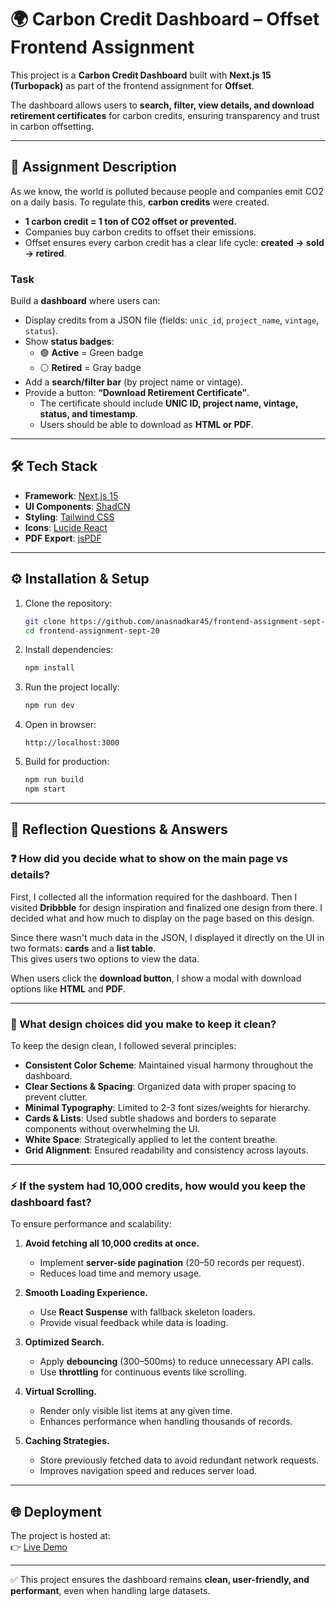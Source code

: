 # 🌍 Carbon Credit Dashboard – Offset Frontend Assignment

This project is a **Carbon Credit Dashboard** built with **Next.js 15 (Turbopack)** as part of the frontend assignment for **Offset**.  

The dashboard allows users to **search, filter, view details, and download retirement certificates** for carbon credits, ensuring transparency and trust in carbon offsetting.

---

## 📖 Assignment Description

As we know, the world is polluted because people and companies emit CO2 on a daily basis. To regulate this, **carbon credits** were created.  

- **1 carbon credit = 1 ton of CO2 offset or prevented.**  
- Companies buy carbon credits to offset their emissions.  
- Offset ensures every carbon credit has a clear life cycle: **created → sold → retired**.  

### Task
Build a **dashboard** where users can:

- Display credits from a JSON file (fields: `unic_id`, `project_name`, `vintage`, `status`).
- Show **status badges**:
  - 🟢 **Active** = Green badge  
  - ⚪ **Retired** = Gray badge  
- Add a **search/filter bar** (by project name or vintage).
- Provide a button: **“Download Retirement Certificate”**.  
  - The certificate should include **UNIC ID, project name, vintage, status, and timestamp**.  
  - Users should be able to download as **HTML or PDF**.  

---

## 🛠️ Tech Stack

- **Framework**: [Next.js 15](https://nextjs.org/)  
- **UI Components**: [ShadCN](https://ui.shadcn.com/)  
- **Styling**: [Tailwind CSS](https://tailwindcss.com/)  
- **Icons**: [Lucide React](https://lucide.dev/)  
- **PDF Export**: [jsPDF](https://github.com/parallax/jsPDF)  

---

## ⚙️ Installation & Setup

1. Clone the repository:
   ```bash
   git clone https://github.com/anasnadkar45/frontend-assignment-sept-20.git
   cd frontend-assignment-sept-20
   ```

2. Install dependencies:
   ```bash
   npm install
   ```

3. Run the project locally:
   ```bash
   npm run dev
   ```

4. Open in browser:
   ```
   http://localhost:3000
   ```

5. Build for production:
   ```bash
   npm run build
   npm start
   ```

---

## 📝 Reflection Questions & Answers

### ❓ How did you decide what to show on the main page vs details?

First, I collected all the information required for the dashboard. Then I visited **Dribbble** for design inspiration and finalized one design from there. I decided what and how much to display on the page based on this design.  

Since there wasn't much data in the JSON, I displayed it directly on the UI in two formats: **cards** and a **list table**.  
This gives users two options to view the data.  

When users click the **download button**, I show a modal with download options like **HTML** and **PDF**.

---

### 🎨 What design choices did you make to keep it clean?

To keep the design clean, I followed several principles:

- **Consistent Color Scheme**: Maintained visual harmony throughout the dashboard.  
- **Clear Sections & Spacing**: Organized data with proper spacing to prevent clutter.  
- **Minimal Typography**: Limited to 2-3 font sizes/weights for hierarchy.  
- **Cards & Lists**: Used subtle shadows and borders to separate components without overwhelming the UI.  
- **White Space**: Strategically applied to let the content breathe.  
- **Grid Alignment**: Ensured readability and consistency across layouts.  

---

### ⚡ If the system had 10,000 credits, how would you keep the dashboard fast?

To ensure performance and scalability:

1. **Avoid fetching all 10,000 credits at once.**  
   - Implement **server-side pagination** (20–50 records per request).  
   - Reduces load time and memory usage.  

2. **Smooth Loading Experience.**  
   - Use **React Suspense** with fallback skeleton loaders.  
   - Provide visual feedback while data is loading.  

3. **Optimized Search.**  
   - Apply **debouncing** (300–500ms) to reduce unnecessary API calls.  
   - Use **throttling** for continuous events like scrolling.  

4. **Virtual Scrolling.**  
   - Render only visible list items at any given time.  
   - Enhances performance when handling thousands of records.  

5. **Caching Strategies.**  
   - Store previously fetched data to avoid redundant network requests.  
   - Improves navigation speed and reduces server load.  

---

## 🌐 Deployment

The project is hosted at:  
👉 [Live Demo](https://offset-frontend-assignment-anas-nad.vercel.app/)

---


✅ This project ensures the dashboard remains **clean, user-friendly, and performant**, even when handling large datasets.
